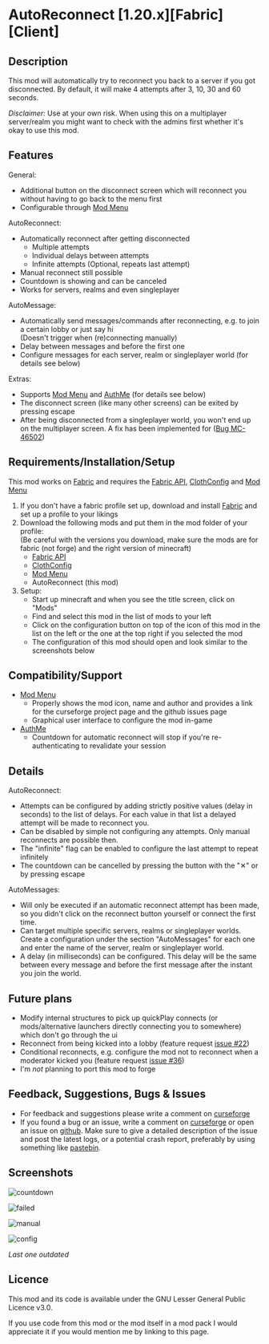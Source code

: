 # AutoReconnect [1.20.x][Fabric][Client]

## Description

This mod will automatically try to reconnect you back to a server if you got disconnected.
By default, it will make 4 attempts after 3, 10, 30 and 60 seconds.

_Disclaimer:_ Use at your own risk. When using this on a multiplayer server/realm you might want to check with the admins first whether it's okay to use this mod.

## Features

General:
* Additional button on the disconnect screen which will reconnect you without having to go back to the menu first
* Configurable through [Mod Menu](https://www.curseforge.com/minecraft/mc-mods/modmenu)

AutoReconnect:
* Automatically reconnect after getting disconnected
  * Multiple attempts
  * Individual delays between attempts
  * Infinite attempts (Optional, repeats last attempt)
* Manual reconnect still possible
* Countdown is showing and can be canceled
* Works for servers, realms and even singleplayer

AutoMessage:
* Automatically send messages/commands after reconnecting, e.g. to join a certain lobby or just say hi\
  (Doesn't trigger when (re)connecting manually)
* Delay between messages and before the first one
* Configure messages for each server, realm or singleplayer world (for details see below)

Extras: 
* Supports [Mod Menu](https://www.curseforge.com/minecraft/mc-mods/modmenu) and [AuthMe](https://www.curseforge.com/minecraft/mc-mods/auth-me) (for details see below) 
* The disconnect screen (like many other screens) can be exited by pressing escape
* After being disconnected from a singleplayer world, you won't end up on the multiplayer screen. A fix has been implemented for ([Bug MC-46502](https://bugs.mojang.com/browse/MC-45602)) 

## Requirements/Installation/Setup

This mod works on [Fabric](https://fabricmc.net/use/) and requires the [Fabric API](https://www.curseforge.com/minecraft/mc-mods/fabric-api), [ClothConfig](https://www.curseforge.com/minecraft/mc-mods/cloth-config) and [Mod Menu](https://www.curseforge.com/minecraft/mc-mods/modmenu)  

1. If you don't have a fabric profile set up, download and install [Fabric](https://fabricmc.net/use/) and set up a profile to your likings
2. Download the following mods and put them in the mod folder of your profile:\
   (Be careful with the versions you download, make sure the mods are for fabric (not forge) and the right version of minecraft)
   * [Fabric API](https://www.curseforge.com/minecraft/mc-mods/fabric-api)
   * [ClothConfig](https://www.curseforge.com/minecraft/mc-mods/cloth-config)
   * [Mod Menu](https://www.curseforge.com/minecraft/mc-mods/modmenu)
   * AutoReconnect (this mod)
3. Setup:
   * Start up minecraft and when you see the title screen, click on "Mods"
   * Find and select this mod in the list of mods to your left
   * Click on the configuration button on top of the icon of this mod in the list on the left or the one at the top right if you selected the mod
   * The configuration of this mod should open and look similar to the screenshots below

## Compatibility/Support

* [Mod Menu](https://www.curseforge.com/minecraft/mc-mods/modmenu)
  * Properly shows the mod icon, name and author
  and provides a link for the curseforge project page and the github issues page
  * Graphical user interface to configure the mod in-game
* [AuthMe](https://www.curseforge.com/minecraft/mc-mods/auth-me)
  * Countdown for automatic reconnect will stop if you're re-authenticating to revalidate your session

## Details

AutoReconnect:
* Attempts can be configured by adding strictly positive values (delay in seconds) to the list of delays. For each value in that list a delayed attempt will be made to reconnect you.
* Can be disabled by simple not configuring any attempts. Only manual reconnects are possible then.
* The "infinite" flag can be enabled to configure the last attempt to repeat infinitely
* The countdown can be cancelled by pressing the button with the "✕" or by pressing escape

AutoMessages:
* Will only be executed if an automatic reconnect attempt has been made, so you didn't click on the reconnect button yourself or connect the first time.
* Can target multiple specific servers, realms or singleplayer worlds. Create a configuration under the section "AutoMessages" for each one and enter the name of the server, realm or singleplayer world.
* A delay (in milliseconds) can be configured. This delay will be the same between every message and before the first message after the instant you join the world.

## Future plans

* Modify internal structures to pick up quickPlay connects (or mods/alternative launchers directly connecting you to somewhere) which don't go through the ui
* Reconnect from being kicked into a lobby (feature request [issue #22](https://github.com/Bstn1802/AutoReconnect/issues/22))
* Conditional reconnects, e.g. configure the mod not to reconnect when a moderator kicked you (feature request [issue #36](https://github.com/Bstn1802/AutoReconnect/issues/36))
* I'm _not_ planning to port this mod to forge

## Feedback, Suggestions, Bugs & Issues

* For feedback and suggestions please write a comment on [curseforge](https://www.curseforge.com/minecraft/mc-mods/autoreconnect)
* If you found a bug or an issue, write a comment on [curseforge](https://www.curseforge.com/minecraft/mc-mods/autoreconnect) or open an issue on [github](https://github.com/Bstn1802/AutoReconnect/issues). Make sure to give a detailed description of the issue and post the latest logs, or a potential crash report, preferably by using something like [pastebin](https://pastebin.com/).

## Screenshots

![countdown](screenshots/countdown.png)

![failed](screenshots/failed.png)

![manual](screenshots/manual.png)

![config](screenshots/config.png)

_Last one outdated_

## Licence

This mod and its code is available under the GNU Lesser General Public Licence v3.0.

If you use code from this mod or the mod itself in a mod pack I would appreciate it if you would mention me by linking to this page.
